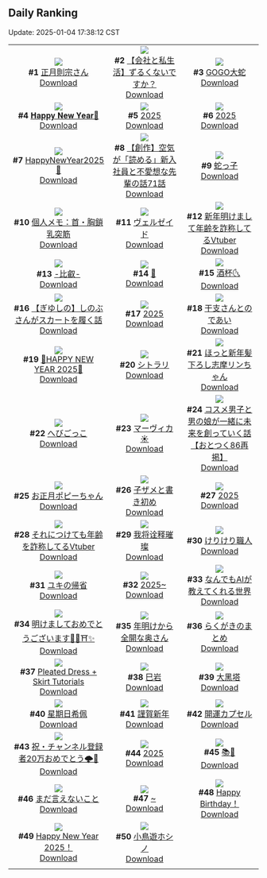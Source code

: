 ## Daily Ranking
Update: 2025-01-04 17:38:12 CST

|      |      |      |
| :----: | :----: | :----: |
| ![](https://i.pixiv.re/c/240x480/img-master/img/2025/01/02/00/00/24/125804324_p0_master1200.jpg)<br>**#1** [正月則宗さん](https://www.pixiv.net/artworks/125804324)<br>[Download](https://i.pixiv.re/img-original/img/2025/01/02/00/00/24/125804324_p0.jpg) | ![](https://i.pixiv.re/c/240x480/img-master/img/2025/01/03/12/00/15/125851300_p0_master1200.jpg)<br>**#2** [【会社と私生活】ずるくないですか？](https://www.pixiv.net/artworks/125851300)<br>[Download](https://i.pixiv.re/img-original/img/2025/01/03/12/00/15/125851300_p0.jpg) | ![](https://i.pixiv.re/c/240x480/img-master/img/2025/01/02/07/30/01/125812888_p0_master1200.jpg)<br>**#3** [GOGO大蛇](https://www.pixiv.net/artworks/125812888)<br>[Download](https://i.pixiv.re/img-original/img/2025/01/02/07/30/01/125812888_p0.jpg) |
| ![](https://i.pixiv.re/c/240x480/img-master/img/2025/01/02/00/47/51/125806364_p0_master1200.jpg)<br>**#4** [𝐇𝐚𝐩𝐩𝐲 𝐍𝐞𝐰 𝐘𝐞𝐚𝐫🐍](https://www.pixiv.net/artworks/125806364)<br>[Download](https://i.pixiv.re/img-original/img/2025/01/02/00/47/51/125806364_p0.jpg) | ![](https://i.pixiv.re/c/240x480/img-master/img/2025/01/03/00/00/02/125838053_p0_master1200.jpg)<br>**#5** [2025](https://www.pixiv.net/artworks/125838053)<br>[Download](https://i.pixiv.re/img-original/img/2025/01/03/00/00/02/125838053_p0.jpg) | ![](https://i.pixiv.re/c/240x480/img-master/img/2025/01/02/00/00/26/125804335_p0_master1200.jpg)<br>**#6** [2025](https://www.pixiv.net/artworks/125804335)<br>[Download](https://i.pixiv.re/img-original/img/2025/01/02/00/00/26/125804335_p0.png) |
| ![](https://i.pixiv.re/c/240x480/img-master/img/2025/01/02/12/30/01/125818377_p0_master1200.jpg)<br>**#7** [HappyΝewYear2025🐍](https://www.pixiv.net/artworks/125818377)<br>[Download](https://i.pixiv.re/img-original/img/2025/01/02/12/30/01/125818377_p0.png) | ![](https://i.pixiv.re/c/240x480/img-master/img/2025/01/02/18/07/23/125826343_p0_master1200.jpg)<br>**#8** [【創作】空気が「読める」新入社員と不愛想な先輩の話71話](https://www.pixiv.net/artworks/125826343)<br>[Download](https://i.pixiv.re/img-original/img/2025/01/02/18/07/23/125826343_p0.jpg) | ![](https://i.pixiv.re/c/240x480/img-master/img/2025/01/02/00/22/43/125805537_p0_master1200.jpg)<br>**#9** [蛇っ子](https://www.pixiv.net/artworks/125805537)<br>[Download](https://i.pixiv.re/img-original/img/2025/01/02/00/22/43/125805537_p0.jpg) |
| ![](https://i.pixiv.re/c/240x480/img-master/img/2025/01/02/06/00/07/125811748_p0_master1200.jpg)<br>**#10** [個人メモ：首・胸鎖乳突筋](https://www.pixiv.net/artworks/125811748)<br>[Download](https://i.pixiv.re/img-original/img/2025/01/02/06/00/07/125811748_p0.jpg) | ![](https://i.pixiv.re/c/240x480/img-master/img/2025/01/02/12/32/47/125818462_p0_master1200.jpg)<br>**#11** [ヴェルゼイド](https://www.pixiv.net/artworks/125818462)<br>[Download](https://i.pixiv.re/img-original/img/2025/01/02/12/32/47/125818462_p0.png) | ![](https://i.pixiv.re/c/240x480/img-master/img/2025/01/02/21/35/37/125832903_p0_master1200.jpg)<br>**#12** [新年明けまして年齢を詐称してるVtuber](https://www.pixiv.net/artworks/125832903)<br>[Download](https://i.pixiv.re/img-original/img/2025/01/02/21/35/37/125832903_p0.png) |
| ![](https://i.pixiv.re/c/240x480/img-master/img/2025/01/02/12/47/03/125818760_p0_master1200.jpg)<br>**#13** [-比叡-](https://www.pixiv.net/artworks/125818760)<br>[Download](https://i.pixiv.re/img-original/img/2025/01/02/12/47/03/125818760_p0.jpg) | ![](https://i.pixiv.re/c/240x480/img-master/img/2025/01/02/00/01/18/125804473_p0_master1200.jpg)<br>**#14** [🌟](https://www.pixiv.net/artworks/125804473)<br>[Download](https://i.pixiv.re/img-original/img/2025/01/02/00/01/18/125804473_p0.png) | ![](https://i.pixiv.re/c/240x480/img-master/img/2025/01/02/03/37/02/125809885_p0_master1200.jpg)<br>**#15** [酒杯🌜](https://www.pixiv.net/artworks/125809885)<br>[Download](https://i.pixiv.re/img-original/img/2025/01/02/03/37/02/125809885_p0.jpg) |
| ![](https://i.pixiv.re/c/240x480/img-master/img/2025/01/03/00/00/09/125838103_p0_master1200.jpg)<br>**#16** [【ぎゆしの】しのぶさんがスカートを履く話](https://www.pixiv.net/artworks/125838103)<br>[Download](https://i.pixiv.re/img-original/img/2025/01/03/00/00/09/125838103_p0.png) | ![](https://i.pixiv.re/c/240x480/img-master/img/2025/01/02/18/20/34/125826693_p0_master1200.jpg)<br>**#17** [2025](https://www.pixiv.net/artworks/125826693)<br>[Download](https://i.pixiv.re/img-original/img/2025/01/02/18/20/34/125826693_p0.jpg) | ![](https://i.pixiv.re/c/240x480/img-master/img/2025/01/02/00/38/58/125806108_p0_master1200.jpg)<br>**#18** [干支さんとのであい](https://www.pixiv.net/artworks/125806108)<br>[Download](https://i.pixiv.re/img-original/img/2025/01/02/00/38/58/125806108_p0.jpg) |
| ![](https://i.pixiv.re/c/240x480/img-master/img/2025/01/02/12/03/29/125817821_p0_master1200.jpg)<br>**#19** [🎍HAPPY NEW YEAR 2025🎍](https://www.pixiv.net/artworks/125817821)<br>[Download](https://i.pixiv.re/img-original/img/2025/01/02/12/03/29/125817821_p0.jpg) | ![](https://i.pixiv.re/c/240x480/img-master/img/2025/01/02/01/04/45/125806875_p0_master1200.jpg)<br>**#20** [シトラリ](https://www.pixiv.net/artworks/125806875)<br>[Download](https://i.pixiv.re/img-original/img/2025/01/02/01/04/45/125806875_p0.jpg) | ![](https://i.pixiv.re/c/240x480/img-master/img/2025/01/02/00/04/21/125804754_p0_master1200.jpg)<br>**#21** [ほっと新年髪下ろし志摩リンちゃん](https://www.pixiv.net/artworks/125804754)<br>[Download](https://i.pixiv.re/img-original/img/2025/01/02/00/04/21/125804754_p0.png) |
| ![](https://i.pixiv.re/c/240x480/img-master/img/2025/01/02/23/52/09/125837732_p0_master1200.jpg)<br>**#22** [へびごっこ](https://www.pixiv.net/artworks/125837732)<br>[Download](https://i.pixiv.re/img-original/img/2025/01/02/23/52/09/125837732_p0.jpg) | ![](https://i.pixiv.re/c/240x480/img-master/img/2025/01/02/01/04/49/125806878_p0_master1200.jpg)<br>**#23** [マーヴィカ☀](https://www.pixiv.net/artworks/125806878)<br>[Download](https://i.pixiv.re/img-original/img/2025/01/02/01/04/49/125806878_p0.jpg) | ![](https://i.pixiv.re/c/240x480/img-master/img/2025/01/03/12/00/52/125851355_p0_master1200.jpg)<br>**#24** [コスメ男子と男の娘が一緒に未来を創っていく話【おとつく86再掲】](https://www.pixiv.net/artworks/125851355)<br>[Download](https://i.pixiv.re/img-original/img/2025/01/03/12/00/52/125851355_p0.jpg) |
| ![](https://i.pixiv.re/c/240x480/img-master/img/2025/01/02/16/43/39/125823987_p0_master1200.jpg)<br>**#25** [お正月ポピーちゃん](https://www.pixiv.net/artworks/125823987)<br>[Download](https://i.pixiv.re/img-original/img/2025/01/02/16/43/39/125823987_p0.jpg) | ![](https://i.pixiv.re/c/240x480/img-master/img/2025/01/02/00/39/41/125806130_p0_master1200.jpg)<br>**#26** [子ザメと書き初め](https://www.pixiv.net/artworks/125806130)<br>[Download](https://i.pixiv.re/img-original/img/2025/01/02/00/39/41/125806130_p0.jpg) | ![](https://i.pixiv.re/c/240x480/img-master/img/2025/01/02/19/32/12/125828688_p0_master1200.jpg)<br>**#27** [2025](https://www.pixiv.net/artworks/125828688)<br>[Download](https://i.pixiv.re/img-original/img/2025/01/02/19/32/12/125828688_p0.jpg) |
| ![](https://i.pixiv.re/c/240x480/img-master/img/2025/01/03/21/04/49/125865924_p0_master1200.jpg)<br>**#28** [それにつけても年齢を詐称してるVtuber](https://www.pixiv.net/artworks/125865924)<br>[Download](https://i.pixiv.re/img-original/img/2025/01/03/21/04/49/125865924_p0.jpg) | ![](https://i.pixiv.re/c/240x480/img-master/img/2025/01/02/17/15/49/125824816_p0_master1200.jpg)<br>**#29** [我将诠释璀璨](https://www.pixiv.net/artworks/125824816)<br>[Download](https://i.pixiv.re/img-original/img/2025/01/02/17/15/49/125824816_p0.jpg) | ![](https://i.pixiv.re/c/240x480/img-master/img/2025/01/03/20/30/01/125864645_p0_master1200.jpg)<br>**#30** [けりけり職人](https://www.pixiv.net/artworks/125864645)<br>[Download](https://i.pixiv.re/img-original/img/2025/01/03/20/30/01/125864645_p0.png) |
| ![](https://i.pixiv.re/c/240x480/img-master/img/2025/01/02/00/01/45/125804524_p0_master1200.jpg)<br>**#31** [ユキの帰省](https://www.pixiv.net/artworks/125804524)<br>[Download](https://i.pixiv.re/img-original/img/2025/01/02/00/01/45/125804524_p0.jpg) | ![](https://i.pixiv.re/c/240x480/img-master/img/2025/01/03/00/00/23/125838182_p0_master1200.jpg)<br>**#32** [2025~](https://www.pixiv.net/artworks/125838182)<br>[Download](https://i.pixiv.re/img-original/img/2025/01/03/00/00/23/125838182_p0.jpg) | ![](https://i.pixiv.re/c/240x480/img-master/img/2025/01/02/18/31/29/125826970_p0_master1200.jpg)<br>**#33** [なんでもAIが教えてくれる世界](https://www.pixiv.net/artworks/125826970)<br>[Download](https://i.pixiv.re/img-original/img/2025/01/02/18/31/29/125826970_p0.jpg) |
| ![](https://i.pixiv.re/c/240x480/img-master/img/2025/01/02/12/19/17/125818161_p0_master1200.jpg)<br>**#34** [明けましておめでとうございます🎍🐍⛩✨](https://www.pixiv.net/artworks/125818161)<br>[Download](https://i.pixiv.re/img-original/img/2025/01/02/12/19/17/125818161_p0.jpg) | ![](https://i.pixiv.re/c/240x480/img-master/img/2025/01/02/00/00/07/125804230_p0_master1200.jpg)<br>**#35** [年明けから全開な奥さん](https://www.pixiv.net/artworks/125804230)<br>[Download](https://i.pixiv.re/img-original/img/2025/01/02/00/00/07/125804230_p0.jpg) | ![](https://i.pixiv.re/c/240x480/img-master/img/2025/01/03/22/47/13/125869615_p0_master1200.jpg)<br>**#36** [らくがきのまとめ](https://www.pixiv.net/artworks/125869615)<br>[Download](https://i.pixiv.re/img-original/img/2025/01/03/22/47/13/125869615_p0.png) |
| ![](https://i.pixiv.re/c/240x480/img-master/img/2025/01/02/00/30/06/125805795_p0_master1200.jpg)<br>**#37** [Pleated Dress + Skirt Tutorials](https://www.pixiv.net/artworks/125805795)<br>[Download](https://i.pixiv.re/img-original/img/2025/01/02/00/30/06/125805795_p0.jpg) | ![](https://i.pixiv.re/c/240x480/img-master/img/2025/01/03/07/01/17/125846142_p0_master1200.jpg)<br>**#38** [巳岩](https://www.pixiv.net/artworks/125846142)<br>[Download](https://i.pixiv.re/img-original/img/2025/01/03/07/01/17/125846142_p0.jpg) | ![](https://i.pixiv.re/c/240x480/img-master/img/2025/01/03/00/00/13/125838128_p0_master1200.jpg)<br>**#39** [大黑塔](https://www.pixiv.net/artworks/125838128)<br>[Download](https://i.pixiv.re/img-original/img/2025/01/03/00/00/13/125838128_p0.jpg) |
| ![](https://i.pixiv.re/c/240x480/img-master/img/2025/01/03/12/36/15/125852154_p0_master1200.jpg)<br>**#40** [星期日希佩](https://www.pixiv.net/artworks/125852154)<br>[Download](https://i.pixiv.re/img-original/img/2025/01/03/12/36/15/125852154_p0.jpg) | ![](https://i.pixiv.re/c/240x480/img-master/img/2025/01/02/14/58/35/125821555_p0_master1200.jpg)<br>**#41** [謹賀新年](https://www.pixiv.net/artworks/125821555)<br>[Download](https://i.pixiv.re/img-original/img/2025/01/02/14/58/35/125821555_p0.jpg) | ![](https://i.pixiv.re/c/240x480/img-master/img/2025/01/02/14/35/46/125821076_p0_master1200.jpg)<br>**#42** [開運カプセル](https://www.pixiv.net/artworks/125821076)<br>[Download](https://i.pixiv.re/img-original/img/2025/01/02/14/35/46/125821076_p0.jpg) |
| ![](https://i.pixiv.re/c/240x480/img-master/img/2025/01/03/10/40/06/125849592_p0_master1200.jpg)<br>**#43** [祝・チャンネル登録者20万おめでとう🌩🦒](https://www.pixiv.net/artworks/125849592)<br>[Download](https://i.pixiv.re/img-original/img/2025/01/03/10/40/06/125849592_p0.jpg) | ![](https://i.pixiv.re/c/240x480/img-master/img/2025/01/02/04/37/49/125810713_p0_master1200.jpg)<br>**#44** [2025](https://www.pixiv.net/artworks/125810713)<br>[Download](https://i.pixiv.re/img-original/img/2025/01/02/04/37/49/125810713_p0.jpg) | ![](https://i.pixiv.re/c/240x480/img-master/img/2025/01/02/11/55/48/125817533_p0_master1200.jpg)<br>**#45** [📚🍺](https://www.pixiv.net/artworks/125817533)<br>[Download](https://i.pixiv.re/img-original/img/2025/01/02/11/55/48/125817533_p0.jpg) |
| ![](https://i.pixiv.re/c/240x480/img-master/img/2025/01/02/23/59/19/125838014_p0_master1200.jpg)<br>**#46** [まだ言えないこと](https://www.pixiv.net/artworks/125838014)<br>[Download](https://i.pixiv.re/img-original/img/2025/01/02/23/59/19/125838014_p0.jpg) | ![](https://i.pixiv.re/c/240x480/img-master/img/2025/01/02/00/00/08/125804239_p0_master1200.jpg)<br>**#47** [~](https://www.pixiv.net/artworks/125804239)<br>[Download](https://i.pixiv.re/img-original/img/2025/01/02/00/00/08/125804239_p0.jpg) | ![](https://i.pixiv.re/c/240x480/img-master/img/2025/01/03/01/27/12/125841254_p0_master1200.jpg)<br>**#48** [Happy Birthday！](https://www.pixiv.net/artworks/125841254)<br>[Download](https://i.pixiv.re/img-original/img/2025/01/03/01/27/12/125841254_p0.jpg) |
| ![](https://i.pixiv.re/c/240x480/img-master/img/2025/01/02/19/49/03/125829186_p0_master1200.jpg)<br>**#49** [Happy New Year 2025！](https://www.pixiv.net/artworks/125829186)<br>[Download](https://i.pixiv.re/img-original/img/2025/01/02/19/49/03/125829186_p0.jpg) | ![](https://i.pixiv.re/c/240x480/img-master/img/2025/01/02/00/00/20/125804299_p0_master1200.jpg)<br>**#50** [小鳥遊ホシノ](https://www.pixiv.net/artworks/125804299)<br>[Download](https://i.pixiv.re/img-original/img/2025/01/02/00/00/20/125804299_p0.png) |
|      |
